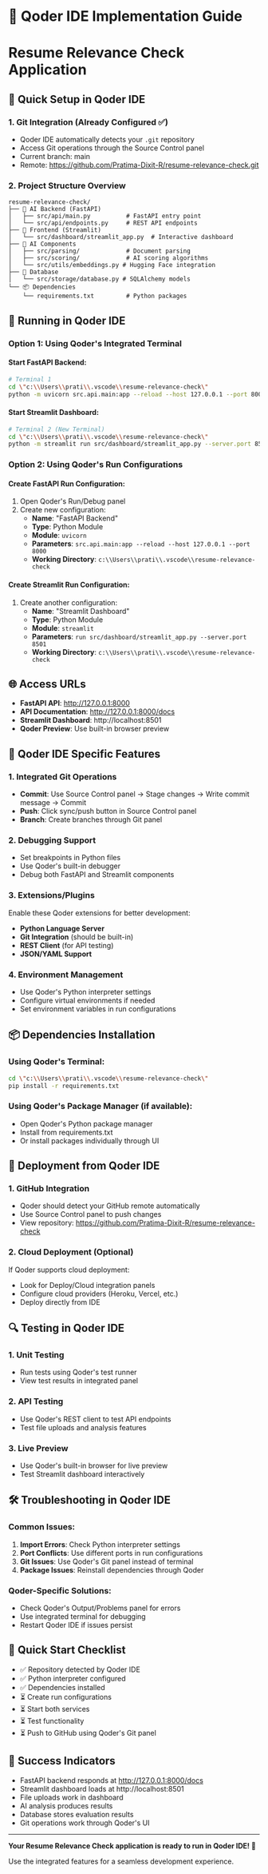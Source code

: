 # 🎯 Qoder IDE Implementation Guide
# Resume Relevance Check Application

## 🔧 Quick Setup in Qoder IDE

### 1. Git Integration (Already Configured ✅)
- Qoder IDE automatically detects your `.git` repository
- Access Git operations through the Source Control panel
- Current branch: main
- Remote: https://github.com/Pratima-Dixit-R/resume-relevance-check.git

### 2. Project Structure Overview
```
resume-relevance-check/
├── 🤖 AI Backend (FastAPI)
│   ├── src/api/main.py          # FastAPI entry point
│   └── src/api/endpoints.py     # REST API endpoints
├── 🎨 Frontend (Streamlit)
│   └── src/dashboard/streamlit_app.py  # Interactive dashboard
├── 🧠 AI Components
│   ├── src/parsing/             # Document parsing
│   ├── src/scoring/             # AI scoring algorithms
│   └── src/utils/embeddings.py # Hugging Face integration
├── 💾 Database
│   └── src/storage/database.py # SQLAlchemy models
└── 📦 Dependencies
    └── requirements.txt         # Python packages
```

## 🚀 Running in Qoder IDE

### Option 1: Using Qoder's Integrated Terminal

#### Start FastAPI Backend:
```bash
# Terminal 1
cd \"c:\\Users\\prati\\.vscode\\resume-relevance-check\"
python -m uvicorn src.api.main:app --reload --host 127.0.0.1 --port 8000
```

#### Start Streamlit Dashboard:
```bash
# Terminal 2 (New Terminal)
cd \"c:\\Users\\prati\\.vscode\\resume-relevance-check\"
python -m streamlit run src/dashboard/streamlit_app.py --server.port 8501
```

### Option 2: Using Qoder's Run Configurations

#### Create FastAPI Run Configuration:
1. Open Qoder's Run/Debug panel
2. Create new configuration:
   - **Name**: \"FastAPI Backend\"
   - **Type**: Python Module
   - **Module**: `uvicorn`
   - **Parameters**: `src.api.main:app --reload --host 127.0.0.1 --port 8000`
   - **Working Directory**: `c:\\Users\\prati\\.vscode\\resume-relevance-check`

#### Create Streamlit Run Configuration:
1. Create another configuration:
   - **Name**: \"Streamlit Dashboard\"
   - **Type**: Python Module
   - **Module**: `streamlit`
   - **Parameters**: `run src/dashboard/streamlit_app.py --server.port 8501`
   - **Working Directory**: `c:\\Users\\prati\\.vscode\\resume-relevance-check`

## 🌐 Access URLs

- **FastAPI API**: http://127.0.0.1:8000
- **API Documentation**: http://127.0.0.1:8000/docs
- **Streamlit Dashboard**: http://localhost:8501
- **Qoder Preview**: Use built-in browser preview

## 🔧 Qoder IDE Specific Features

### 1. Integrated Git Operations
- **Commit**: Use Source Control panel → Stage changes → Write commit message → Commit
- **Push**: Click sync/push button in Source Control panel
- **Branch**: Create branches through Git panel

### 2. Debugging Support
- Set breakpoints in Python files
- Use Qoder's built-in debugger
- Debug both FastAPI and Streamlit components

### 3. Extensions/Plugins
Enable these Qoder extensions for better development:
- **Python Language Server**
- **Git Integration** (should be built-in)
- **REST Client** (for API testing)
- **JSON/YAML Support**

### 4. Environment Management
- Use Qoder's Python interpreter settings
- Configure virtual environments if needed
- Set environment variables in run configurations

## 📦 Dependencies Installation

### Using Qoder's Terminal:
```bash
cd \"c:\\Users\\prati\\.vscode\\resume-relevance-check\"
pip install -r requirements.txt
```

### Using Qoder's Package Manager (if available):
- Open Qoder's Python package manager
- Install from requirements.txt
- Or install packages individually through UI

## 🚀 Deployment from Qoder IDE

### 1. GitHub Integration
- Qoder should detect your GitHub remote automatically
- Use Source Control panel to push changes
- View repository: https://github.com/Pratima-Dixit-R/resume-relevance-check

### 2. Cloud Deployment (Optional)
If Qoder supports cloud deployment:
- Look for Deploy/Cloud integration panels
- Configure cloud providers (Heroku, Vercel, etc.)
- Deploy directly from IDE

## 🔍 Testing in Qoder IDE

### 1. Unit Testing
- Run tests using Qoder's test runner
- View test results in integrated panel

### 2. API Testing
- Use Qoder's REST client to test API endpoints
- Test file uploads and analysis features

### 3. Live Preview
- Use Qoder's built-in browser for live preview
- Test Streamlit dashboard interactively

## 🛠️ Troubleshooting in Qoder IDE

### Common Issues:
1. **Import Errors**: Check Python interpreter settings
2. **Port Conflicts**: Use different ports in run configurations
3. **Git Issues**: Use Qoder's Git panel instead of terminal
4. **Package Issues**: Reinstall dependencies through Qoder

### Qoder-Specific Solutions:
- Check Qoder's Output/Problems panel for errors
- Use integrated terminal for debugging
- Restart Qoder IDE if issues persist

## 📱 Quick Start Checklist

- ✅ Repository detected by Qoder IDE
- ✅ Python interpreter configured
- ✅ Dependencies installed
- ⏳ Create run configurations
- ⏳ Start both services
- ⏳ Test functionality
- ⏳ Push to GitHub using Qoder's Git panel

## 🎉 Success Indicators

- FastAPI backend responds at http://127.0.0.1:8000/docs
- Streamlit dashboard loads at http://localhost:8501
- File uploads work in dashboard
- AI analysis produces results
- Database stores evaluation results
- Git operations work through Qoder's UI

---

**Your Resume Relevance Check application is ready to run in Qoder IDE! 🚀**

Use the integrated features for a seamless development experience.